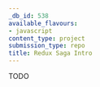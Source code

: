 ```yaml
---
_db_id: 538
available_flavours:
- javascript
content_type: project
submission_type: repo
title: Redux Saga Intro
---
```


TODO